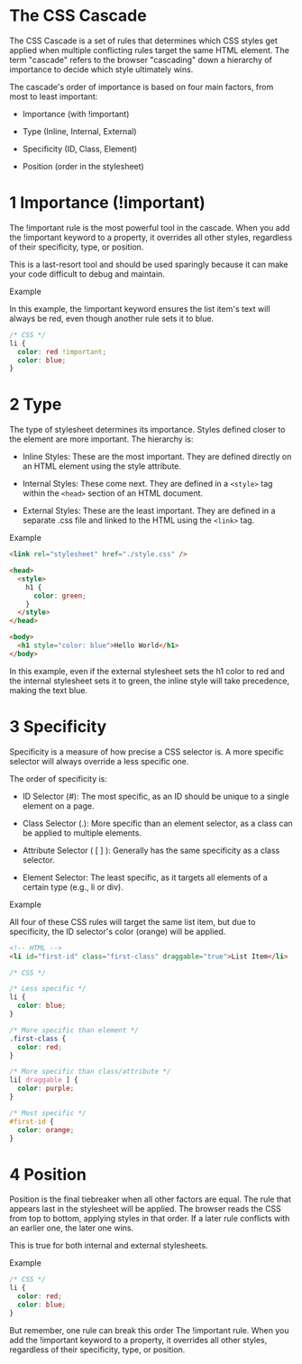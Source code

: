 
# The CSS Cascade

The CSS Cascade is a set of rules that determines which CSS styles get applied when multiple conflicting rules target the same HTML element. The term "cascade" refers to the browser "cascading" down a hierarchy of importance to decide which style ultimately wins.

The cascade's order of importance is based on four main factors, from most to least important:

- Importance (with !important)

- Type (Inline, Internal, External)

- Specificity (ID, Class, Element)

- Position (order in the stylesheet)


# 1 Importance (!important)

The !important rule is the most powerful tool in the cascade. When you add the !important keyword to a property, it overrides all other styles, regardless of their specificity, type, or position.

This is a last-resort tool and should be used sparingly because it can make your code difficult to debug and maintain.

Example

In this example, the !important keyword ensures the list item's text will always be red, even though another rule sets it to blue.

```CSS
/* CSS */
li {
  color: red !important;
  color: blue;
}
```


# 2 Type

The type of stylesheet determines its importance.  Styles defined closer to the element are more important. The hierarchy is:

- Inline Styles: These are the most important. They are defined directly on an HTML element using the style attribute.

- Internal Styles: These come next. They are defined in a `<style>` tag within the `<head>` section of an HTML document.

- External Styles: These are the least important. They are defined in a separate .css file and linked to the HTML using the `<link>` tag.

Example


```HTML
<link rel="stylesheet" href="./style.css" />

<head>
  <style>
    h1 {
      color: green;
    }
  </style>
</head>

<body>
  <h1 style="color: blue">Hello World</h1>
</body>
```

In this example, even if the external stylesheet sets the h1 color to red and the internal stylesheet sets it to green, the inline style will take precedence, making the text blue.

# 3 Specificity

Specificity is a measure of how precise a CSS selector is. A more specific selector will always override a less specific one. 

The order of specificity is:

- ID Selector (#): The most specific, as an ID should be unique to a single element on a page.

- Class Selector (.): More specific than an element selector, as a class can be applied to multiple elements.

- Attribute Selector ( [ ] ): Generally has the same specificity as a class selector.

- Element Selector: The least specific, as it targets all elements of a certain type (e.g., li or div).

Example

All four of these CSS rules will target the same list item, but due to specificity, the ID selector's color (orange) will be applied.

```HTML
<!-- HTML -->
<li id="first-id" class="first-class" draggable="true">List Item</li>
```

```CSS
/* CSS */

/* Less specific */
li {
  color: blue;
}

/* More specific than element */
.first-class {
  color: red;
}

/* More specific than class/attribute */
li[ draggable ] {
  color: purple;
}

/* Most specific */
#first-id {
  color: orange;
}

```


# 4 Position

Position is the final tiebreaker when all other factors are equal. The rule that appears last in the stylesheet will be applied. The browser reads the CSS from top to bottom, applying styles in that order. If a later rule conflicts with an earlier one, the later one wins.

This is true for both internal and external stylesheets.

Example


```CSS
/* CSS */
li {
  color: red;
  color: blue;
}
```

But remember, one rule can break this order The !important rule. When you add the !important keyword to a property, it overrides all other styles, regardless of their specificity, type, or position.